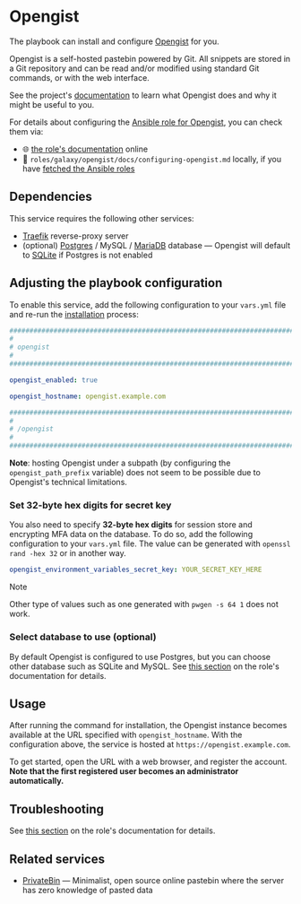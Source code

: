 <!--
SPDX-FileCopyrightText: 2020 - 2024 MDAD project contributors
SPDX-FileCopyrightText: 2020 - 2024 Slavi Pantaleev
SPDX-FileCopyrightText: 2020 Aaron Raimist
SPDX-FileCopyrightText: 2020 Chris van Dijk
SPDX-FileCopyrightText: 2020 Dominik Zajac
SPDX-FileCopyrightText: 2020 Mickaël Cornière
SPDX-FileCopyrightText: 2022 François Darveau
SPDX-FileCopyrightText: 2022 Julian Foad
SPDX-FileCopyrightText: 2022 Warren Bailey
SPDX-FileCopyrightText: 2023 Antonis Christofides
SPDX-FileCopyrightText: 2023 Felix Stupp
SPDX-FileCopyrightText: 2023 Julian-Samuel Gebühr
SPDX-FileCopyrightText: 2023 Pierre 'McFly' Marty
SPDX-FileCopyrightText: 2024 Thomas Miceli
SPDX-FileCopyrightText: 2024 - 2025 Suguru Hirahara

SPDX-License-Identifier: AGPL-3.0-or-later
-->

# Opengist

The playbook can install and configure [Opengist](https://opengist.io) for you.

Opengist is a self-hosted pastebin powered by Git. All snippets are stored in a Git repository and can be read and/or modified using standard Git commands, or with the web interface.

See the project's [documentation](https://opengist.io/docs/) to learn what Opengist does and why it might be useful to you.

For details about configuring the [Ansible role for Opengist](https://app.radicle.xyz/nodes/seed.radicle.garden/rad%3Az48WEbcYK3E6uDmfP1Qbb9AGdz1L3), you can check them via:
- 🌐 [the role's documentation](https://app.radicle.xyz/nodes/seed.radicle.garden/rad%3Az48WEbcYK3E6uDmfP1Qbb9AGdz1L3/tree/docs/configuring-opengist.md) online
- 📁 `roles/galaxy/opengist/docs/configuring-opengist.md` locally, if you have [fetched the Ansible roles](../installing.md)

## Dependencies

This service requires the following other services:

- [Traefik](traefik.md) reverse-proxy server
- (optional) [Postgres](postgres.md) / MySQL / [MariaDB](mariadb.md) database — Opengist will default to [SQLite](https://www.sqlite.org/) if Postgres is not enabled

## Adjusting the playbook configuration

To enable this service, add the following configuration to your `vars.yml` file and re-run the [installation](../installing.md) process:

```yaml
########################################################################
#                                                                      #
# opengist                                                             #
#                                                                      #
########################################################################

opengist_enabled: true

opengist_hostname: opengist.example.com

########################################################################
#                                                                      #
# /opengist                                                            #
#                                                                      #
########################################################################
```

**Note**: hosting Opengist under a subpath (by configuring the `opengist_path_prefix` variable) does not seem to be possible due to Opengist's technical limitations.

### Set 32-byte hex digits for secret key

You also need to specify **32-byte hex digits** for session store and encrypting MFA data on the database. To do so, add the following configuration to your `vars.yml` file. The value can be generated with `openssl rand -hex 32` or in another way.

```yaml
opengist_environment_variables_secret_key: YOUR_SECRET_KEY_HERE
```

>[!NOTE]
> Other type of values such as one generated with `pwgen -s 64 1` does not work.

### Select database to use (optional)

By default Opengist is configured to use Postgres, but you can choose other database such as SQLite and MySQL. See [this section](https://app.radicle.xyz/nodes/seed.radicle.garden/rad%3Az48WEbcYK3E6uDmfP1Qbb9AGdz1L3/tree/docs/configuring-opengist.md#specify-database-optional) on the role's documentation for details.

## Usage

After running the command for installation, the Opengist instance becomes available at the URL specified with `opengist_hostname`. With the configuration above, the service is hosted at `https://opengist.example.com`.

To get started, open the URL with a web browser, and register the account. **Note that the first registered user becomes an administrator automatically.**

## Troubleshooting

See [this section](https://app.radicle.xyz/nodes/seed.radicle.garden/rad%3Az48WEbcYK3E6uDmfP1Qbb9AGdz1L3/tree/docs/configuring-opengist.md#troubleshooting) on the role's documentation for details.

## Related services

- [PrivateBin](privatebin.md) — Minimalist, open source online pastebin where the server has zero knowledge of pasted data
